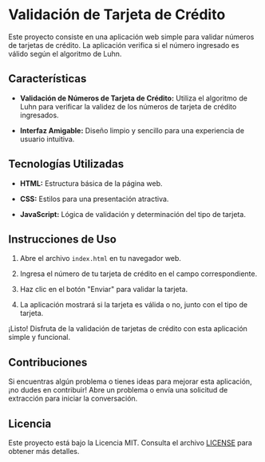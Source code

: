 # Validación de Tarjeta de Crédito

Este proyecto consiste en una aplicación web simple para validar números de tarjetas de crédito. La aplicación verifica si el número ingresado es válido según el algoritmo de Luhn.

## Características

- **Validación de Números de Tarjeta de Crédito:** Utiliza el algoritmo de Luhn para verificar la validez de los números de tarjeta de crédito ingresados.

- **Interfaz Amigable:** Diseño limpio y sencillo para una experiencia de usuario intuitiva.

## Tecnologías Utilizadas

- **HTML:** Estructura básica de la página web.
  
- **CSS:** Estilos para una presentación atractiva.
  
- **JavaScript:** Lógica de validación y determinación del tipo de tarjeta.

## Instrucciones de Uso

1. Abre el archivo `index.html` en tu navegador web.

2. Ingresa el número de tu tarjeta de crédito en el campo correspondiente.

3. Haz clic en el botón "Enviar" para validar la tarjeta.

4. La aplicación mostrará si la tarjeta es válida o no, junto con el tipo de tarjeta.

¡Listo! Disfruta de la validación de tarjetas de crédito con esta aplicación simple y funcional.

## Contribuciones

Si encuentras algún problema o tienes ideas para mejorar esta aplicación, ¡no dudes en contribuir! Abre un problema o envía una solicitud de extracción para iniciar la conversación.

## Licencia

Este proyecto está bajo la Licencia MIT. Consulta el archivo [LICENSE](LICENSE) para obtener más detalles.

